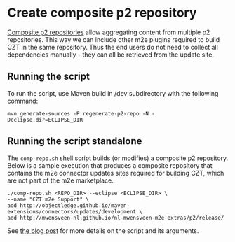 # Create composite p2 repository

[Composite p2 repositories][p2-comp] allow aggregating content from multiple p2
repositories. This way we can include other m2e plugins required to build CZT
in the same repository. Thus the end users do not need to collect all dependencies
manually - they can all be retrieved from the update site.

[p2-comp]: http://wiki.eclipse.org/Equinox/p2/Composite_Repositories_(new)


## Running the script

To run the script, use Maven build in /dev subdirectory with the following command:

    mvn generate-sources -P regenerate-p2-repo -N -Declipse.dir=ECLIPSE_DIR


## Running the script standalone

The `comp-repo.sh` shell script builds (or modifies) a composite p2 repository.
Below is a sample execution that produces a composite repository
that contains the m2e connector updates sites required for building CZT,
which are not part of the m2e marketplace.


    ./comp-repo.sh <REPO_DIR> --eclipse <ECLIPSE_DIR> \
    --name "CZT m2e Support" \
    add http://objectledge.github.io/maven-extensions/connectors/updates/development \
    add http://mwensveen-nl.github.io/nl-mwensveen-m2e-extras/p2/release/

See [the blog post][comp-repo-blog] for more details on the script and its arguments.

[comp-repo-blog]: http://eclipsesource.com/blogs/2012/06/11/creating-p2-composite-repositories-on-the-command-line/

